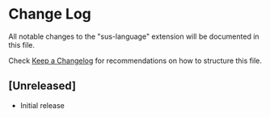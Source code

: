# Change Log

All notable changes to the "sus-language" extension will be documented in this file.

Check [Keep a Changelog](http://keepachangelog.com/) for recommendations on how to structure this file.

## [Unreleased]

- Initial release